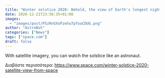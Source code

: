 ```yaml
---
title: "Winter solstice 2020: Behold, the view of Earth's longest night from space"
date: 2020-12-21T23:56:35+01:00
images:
  - "images/post/PSzRnGXoPzehu7pToaCDUG.png"
author: "AstroBot"
categories: ["News"]
tags: ["space.com"]
draft: false
---
```


With satellite imagery, you can watch the solstice like an astronaut. 

Διαβάστε περισσότερα: https://www.space.com/winter-solstice-2020-satellite-view-from-space
